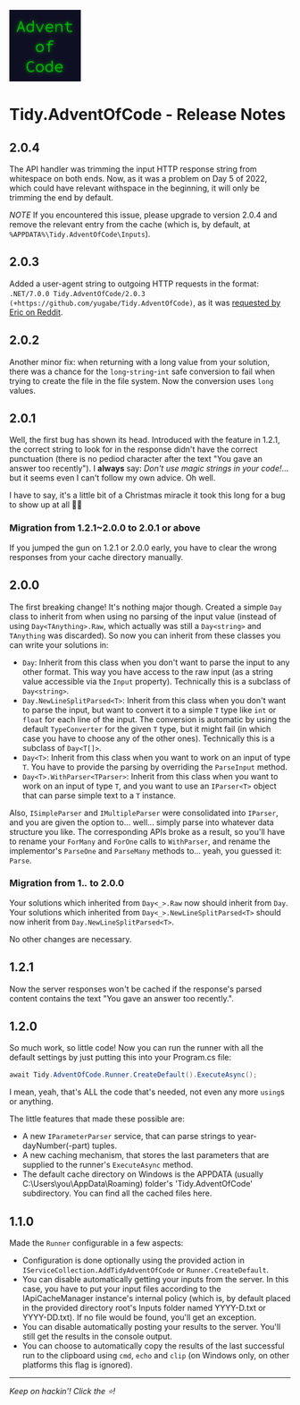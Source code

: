 ![Advent of Code logo](icon.png)

# Tidy.AdventOfCode - Release Notes

## 2.0.4

The API handler was trimming the input HTTP response string from whitespace on both ends. Now, as it was a problem on Day 5 of 2022, which could have relevant withspace in the beginning, it will only be trimming the end by default.

*NOTE* If you encountered this issue, please upgrade to version 2.0.4 and remove the relevant entry from the cache (which is, by default, at `%APPDATA%\Tidy.AdventOfCode\Inputs`).

## 2.0.3

Added a user-agent string to outgoing HTTP requests in the format: `.NET/7.0.0 Tidy.AdventOfCode/2.0.3 (+https://github.com/yugabe/Tidy.AdventOfCode)`, as it was [requested by Eric on Reddit](https://www.reddit.com/r/adventofcode/comments/z9dhtd/).

## 2.0.2

Another minor fix: when returning with a long value from your solution, there was a chance for the `long`-`string`-`int` safe conversion to fail when trying to create the file in the file system. Now the conversion uses `long` values.

## 2.0.1

Well, the first bug has shown its head. Introduced with the feature in 1.2.1, the correct string to look for in the response didn't have the correct punctuation (there is no pediod character after the text "You gave an answer too recently"). I **always** say: *Don't use magic strings in your code!*... but it seems even I can't follow my own advice. Oh well. 

I have to say, it's a little bit of a Christmas miracle it took this long for a bug to show up at all 🐱‍👤

### Migration from 1.2.1~2.0.0 to 2.0.1 or above
If you jumped the gun on 1.2.1 or 2.0.0 early, you have to clear the wrong responses from your cache directory manually.

## 2.0.0

The first breaking change! It's nothing major though. Created a simple `Day` class to inherit from when using no parsing of the input value (instead of using `Day<TAnything>.Raw`, which actually was still a `Day<string>` and `TAnything` was discarded). So now you can inherit from these classes you can write your solutions in:
- `Day`: Inherit from this class when you don't want to parse the input to any other format. This way you have access to the raw input (as a string value accessible via the `Input` property). Technically this is a subclass of `Day<string>`.
- `Day.NewLineSplitParsed<T>`: Inherit from this class when you don't want to parse the input, but want to convert it to a simple `T` type like `int` or `float` for each line of the input. The conversion is automatic by using the default `TypeConverter` for the given `T` type, but it might fail (in which case you have to choose any of the other ones). Technically this is a subclass of `Day<T[]>`.
- `Day<T>`: Inherit from this class when you want to work on an input of type `T`. You have to provide the parsing by overriding the `ParseInput` method.
- `Day<T>.WithParser<TParser>`: Inherit from this class when you want to work on an input of type `T`, and you want to use an `IParser<T>` object that can parse simple text to a `T` instance.

Also, `ISimpleParser` and `IMultipleParser` were consolidated into `IParser`, and you are given the option to... well... simply parse into whatever data structure you like. The corresponding APIs broke as a result, so you'll have to rename your `ForMany` and `ForOne` calls to `WithParser`, and rename the implementor's `ParseOne` and `ParseMany` methods to... yeah, you guessed it: `Parse`.

### Migration from 1._._ to 2.0.0

Your solutions which inherited from `Day<_>.Raw` now should inherit from `Day`. Your solutions which inherited from `Day<_>.NewLineSplitParsed<T>` should now inherit from `Day.NewLineSplitParsed<T>`. 

No other changes are necessary.

## 1.2.1

Now the server responses won't be cached if the response's parsed content contains the text "You gave an answer too recently.".

## 1.2.0

So much work, so little code! Now you can run the runner with all the default settings by just putting this into your Program.cs file:

``` C#
await Tidy.AdventOfCode.Runner.CreateDefault().ExecuteAsync();
```

I mean, yeah, that's ALL the code that's needed, not even any more `using`s or anything.

The little features that made these possible are:
- A new `IParameterParser` service, that can parse strings to year-dayNumber(-part) tuples.
- A new caching mechanism, that stores the last parameters that are supplied to the runner's `ExecuteAsync` method.
- The default cache directory on Windows is the APPDATA (usually C:\Users\you\AppData\Roaming) folder's 'Tidy.AdventOfCode' subdirectory. You can find all the cached files here.

## 1.1.0

Made the `Runner` configurable in a few aspects:
- Configuration is done optionally using the provided action in `IServiceCollection.AddTidyAdventOfCode` or `Runner.CreateDefault`.
- You can disable automatically getting your inputs from the server. In this case, you have to put your input files according to the IApiCacheManager instance's internal policy (which is, by default placed in the provided directory root's Inputs folder named YYYY-D.txt or YYYY-DD.txt). If no file would be found, you'll get an exception.
- You can disable automatically posting your results to the server. You'll still get the results in the console output.
- You can choose to automatically copy the results of the last successful run to the clipboard using `cmd`, `echo` and `clip` (on Windows only, on other platforms this flag is ignored).

----

*Keep on hackin'! Click the ⭐!*
